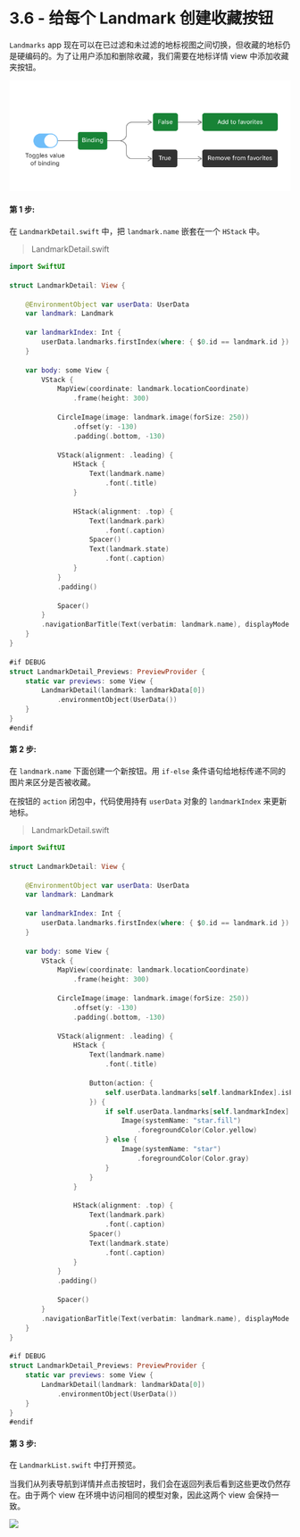 # 3.6 - 给每个 Landmark 创建收藏按钮

`Landmarks` app 现在可以在已过滤和未过滤的地标视图之间切换，但收藏的地标仍是硬编码的。为了让用户添加和删除收藏，我们需要在地标详情 view 中添加收藏夹按钮。

![](../../../.gitbook/assets/image%20%2824%29.png)

#### 第 1 步:

在 `LandmarkDetail.swift` 中，把 `landmark.name` 嵌套在一个 `HStack` 中。

> LandmarkDetail.swift

```swift
import SwiftUI

struct LandmarkDetail: View {
    
    @EnvironmentObject var userData: UserData
    var landmark: Landmark
    
    var landmarkIndex: Int {
        userData.landmarks.firstIndex(where: { $0.id == landmark.id })!
    }

    var body: some View {
        VStack {
            MapView(coordinate: landmark.locationCoordinate)
                .frame(height: 300)

            CircleImage(image: landmark.image(forSize: 250))
                .offset(y: -130)
                .padding(.bottom, -130)

            VStack(alignment: .leading) {
                HStack {
                    Text(landmark.name)
                        .font(.title)
                }

                HStack(alignment: .top) {
                    Text(landmark.park)
                        .font(.caption)
                    Spacer()
                    Text(landmark.state)
                        .font(.caption)
                }
            }
            .padding()

            Spacer()
        }
        .navigationBarTitle(Text(verbatim: landmark.name), displayMode: .inline)
    }
}

#if DEBUG
struct LandmarkDetail_Previews: PreviewProvider {
    static var previews: some View {
        LandmarkDetail(landmark: landmarkData[0])
            .environmentObject(UserData())
    }
}
#endif
```

#### 第 2 步:

 在 `landmark.name` 下面创建一个新按钮。用 `if-else` 条件语句给地标传递不同的图片来区分是否被收藏。

在按钮的 `action` 闭包中，代码使用持有 `userData` 对象的 `landmarkIndex` 来更新地标。

> LandmarkDetail.swift

```swift
import SwiftUI

struct LandmarkDetail: View {
    
    @EnvironmentObject var userData: UserData
    var landmark: Landmark
    
    var landmarkIndex: Int {
        userData.landmarks.firstIndex(where: { $0.id == landmark.id })!
    }

    var body: some View {
        VStack {
            MapView(coordinate: landmark.locationCoordinate)
                .frame(height: 300)

            CircleImage(image: landmark.image(forSize: 250))
                .offset(y: -130)
                .padding(.bottom, -130)

            VStack(alignment: .leading) {
                HStack {
                    Text(landmark.name)
                        .font(.title)
                    
                    Button(action: {
                        self.userData.landmarks[self.landmarkIndex].isFavorite.toggle()
                    }) {
                        if self.userData.landmarks[self.landmarkIndex].isFavorite {
                            Image(systemName: "star.fill")
                                .foregroundColor(Color.yellow)
                        } else {
                            Image(systemName: "star")
                                .foregroundColor(Color.gray)
                        }
                    }
                }

                HStack(alignment: .top) {
                    Text(landmark.park)
                        .font(.caption)
                    Spacer()
                    Text(landmark.state)
                        .font(.caption)
                }
            }
            .padding()

            Spacer()
        }
        .navigationBarTitle(Text(verbatim: landmark.name), displayMode: .inline)
    }
}

#if DEBUG
struct LandmarkDetail_Previews: PreviewProvider {
    static var previews: some View {
        LandmarkDetail(landmark: landmarkData[0])
            .environmentObject(UserData())
    }
}
#endif
```

#### 第 3 步:

在 `LandmarkList.swift` 中打开预览。

当我们从列表导航到详情并点击按钮时，我们会在返回列表后看到这些更改仍然存在。由于两个 view 在环境中访问相同的模型对象，因此这两个 view 会保持一致。

![](../../../.gitbook/assets/6.3.gif)

